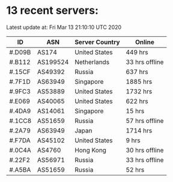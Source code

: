 # 13 recent servers:

Latest update at: Fri Mar 13 21:10:10 UTC 2020

| ID | ASN | Server Country | Online |
| -- | --- | -------------- | ------ |
| #.D09B | AS174 | United States | 449 hrs |
| #.B112 | AS199524 | Netherlands | 33 hrs offline |
| #.15CF | AS49392 | Russia | 637 hrs |
| #.7F1D | AS63949 | Singapore | 1885 hrs |
| #.9FC3 | AS53889 | United States | 1732 hrs |
| #.E069 | AS40065 | United States | 622 hrs |
| #.4DA9 | AS14061 | Singapore | 15 hrs |
| #.1CC8 | AS51659 | Russia | 57 hrs offline |
| #.2A79 | AS63949 | Japan | 1714 hrs |
| #.F7DA | AS45102 | United States | 9 hrs |
| #.0C4A | AS4760 | Hong Kong | 30 hrs offline |
| #.22F2 | AS56971 | Russia | 33 hrs offline |
| #.A5BA | AS51659 | Russia | 52 hrs |

